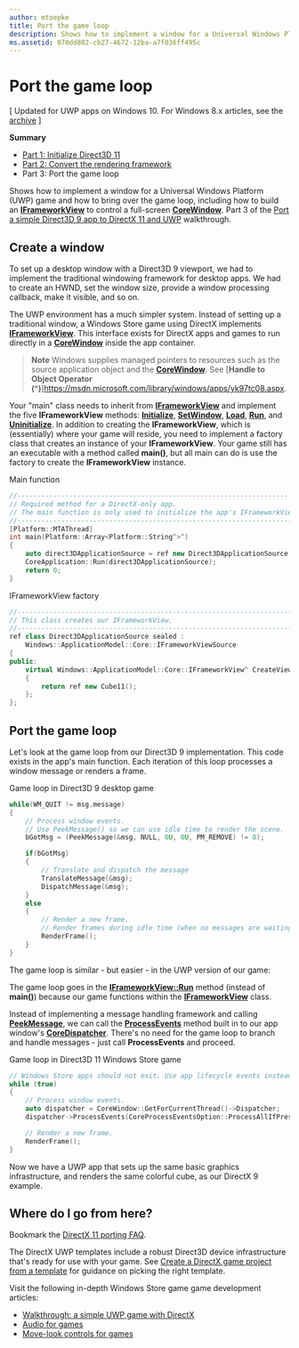 ```yaml
---
author: mtoepke
title: Port the game loop
description: Shows how to implement a window for a Universal Windows Platform (UWP) game and how to bring over the game loop, including how to build an IFrameworkView to control a full-screen CoreWindow.
ms.assetid: 070dd802-cb27-4672-12ba-a7f036ff495c
---
```


# Port the game loop


\[ Updated for UWP apps on Windows 10. For Windows 8.x articles, see the [archive](http://go.microsoft.com/fwlink/p/?linkid=619132) \]

**Summary**

-   [Part 1: Initialize Direct3D 11](simple-port-from-direct3d-9-to-11-1-part-1--initializing-direct3d.md)
-   [Part 2: Convert the rendering framework](simple-port-from-direct3d-9-to-11-1-part-2--rendering.md)
-   Part 3: Port the game loop


Shows how to implement a window for a Universal Windows Platform (UWP) game and how to bring over the game loop, including how to build an [**IFrameworkView**](https://msdn.microsoft.com/library/windows/apps/hh700478) to control a full-screen [**CoreWindow**](https://msdn.microsoft.com/library/windows/apps/br208225). Part 3 of the [Port a simple Direct3D 9 app to DirectX 11 and UWP](walkthrough--simple-port-from-direct3d-9-to-11-1.md) walkthrough.

## Create a window


To set up a desktop window with a Direct3D 9 viewport, we had to implement the traditional windowing framework for desktop apps. We had to create an HWND, set the window size, provide a window processing callback, make it visible, and so on.

The UWP environment has a much simpler system. Instead of setting up a traditional window, a Windows Store game using DirectX implements [**IFrameworkView**](https://msdn.microsoft.com/library/windows/apps/hh700478). This interface exists for DirectX apps and games to run directly in a [**CoreWindow**](https://msdn.microsoft.com/library/windows/apps/br208225) inside the app container.

> **Note**   Windows supplies managed pointers to resources such as the source application object and the [**CoreWindow**](https://msdn.microsoft.com/library/windows/apps/br208225). See [**Handle to Object Operator (^)**]https://msdn.microsoft.com/library/windows/apps/yk97tc08.aspx.

 

Your "main" class needs to inherit from [**IFrameworkView**](https://msdn.microsoft.com/library/windows/apps/hh700478) and implement the five **IFrameworkView** methods: [**Initialize**](https://msdn.microsoft.com/library/windows/apps/hh700495), [**SetWindow**](https://msdn.microsoft.com/library/windows/apps/hh700509), [**Load**](https://msdn.microsoft.com/library/windows/apps/hh700501), [**Run**](https://msdn.microsoft.com/library/windows/apps/hh700505), and [**Uninitialize**](https://msdn.microsoft.com/library/windows/apps/hh700523). In addition to creating the **IFrameworkView**, which is (essentially) where your game will reside, you need to implement a factory class that creates an instance of your **IFrameworkView**. Your game still has an executable with a method called **main()**, but all main can do is use the factory to create the **IFrameworkView** instance.

Main function

```cpp
//-----------------------------------------------------------------------------
// Required method for a DirectX-only app.
// The main function is only used to initialize the app's IFrameworkView class.
//-----------------------------------------------------------------------------
[Platform::MTAThread]
int main(Platform::Array<Platform::String^>^)
{
    auto direct3DApplicationSource = ref new Direct3DApplicationSource();
    CoreApplication::Run(direct3DApplicationSource);
    return 0;
}
```

IFrameworkView factory

```cpp
//-----------------------------------------------------------------------------
// This class creates our IFrameworkView.
//-----------------------------------------------------------------------------
ref class Direct3DApplicationSource sealed : 
    Windows::ApplicationModel::Core::IFrameworkViewSource
{
public:
    virtual Windows::ApplicationModel::Core::IFrameworkView^ CreateView()
    {
        return ref new Cube11();
    };
};
```

## Port the game loop


Let's look at the game loop from our Direct3D 9 implementation. This code exists in the app's main function. Each iteration of this loop processes a window message or renders a frame.

Game loop in Direct3D 9 desktop game

```cpp
while(WM_QUIT != msg.message)
{
    // Process window events.
    // Use PeekMessage() so we can use idle time to render the scene. 
    bGotMsg = (PeekMessage(&msg, NULL, 0U, 0U, PM_REMOVE) != 0);

    if(bGotMsg)
    {
        // Translate and dispatch the message
        TranslateMessage(&msg);
        DispatchMessage(&msg);
    }
    else
    {
        // Render a new frame.
        // Render frames during idle time (when no messages are waiting).
        RenderFrame();
    }
}
```

The game loop is similar - but easier - in the UWP version of our game:

The game loop goes in the [**IFrameworkView::Run**](https://msdn.microsoft.com/library/windows/apps/hh700505) method (instead of **main()**) because our game functions within the [**IFrameworkView**](https://msdn.microsoft.com/library/windows/apps/hh700478) class.

Instead of implementing a message handling framework and calling [**PeekMessage**](https://msdn.microsoft.com/library/windows/desktop/ms644943), we can call the [**ProcessEvents**](https://msdn.microsoft.com/library/windows/apps/br208215) method built in to our app window's [**CoreDispatcher**](https://msdn.microsoft.com/library/windows/apps/br208211). There's no need for the game loop to branch and handle messages - just call **ProcessEvents** and proceed.

Game loop in Direct3D 11 Windows Store game

```cpp
// Windows Store apps should not exit. Use app lifecycle events instead.
while (true)
{
    // Process window events.
    auto dispatcher = CoreWindow::GetForCurrentThread()->Dispatcher;
    dispatcher->ProcessEvents(CoreProcessEventsOption::ProcessAllIfPresent);

    // Render a new frame.
    RenderFrame();
}
```

Now we have a UWP app that sets up the same basic graphics infrastructure, and renders the same colorful cube, as our DirectX 9 example.

## Where do I go from here?


Bookmark the [DirectX 11 porting FAQ](directx-porting-faq.md).

The DirectX UWP templates include a robust Direct3D device infrastructure that's ready for use with your game. See [Create a DirectX game project from a template](user-interface.md) for guidance on picking the right template.

Visit the following in-depth Windows Store game game development articles:

-   [Walkthrough: a simple UWP game with DirectX](tutorial--create-your-first-metro-style-directx-game.md)
-   [Audio for games](working-with-audio-in-your-directx-game.md)
-   [Move-look controls for games](tutorial--adding-move-look-controls-to-your-directx-game.md)

 

 






<!--HONumber=Jun16_HO2-->


